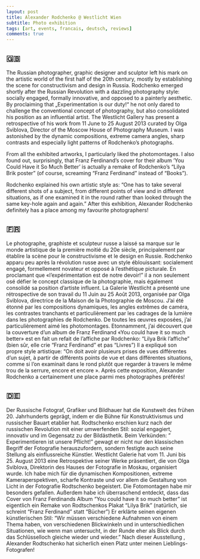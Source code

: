 ```yaml
---
layout: post
title: Alexander Rodchenko @ Westlicht Wien
subtitle: Photo exhibition
tags: [art, events, francais, deutsch, reviews]
comments: true
---
```


## 🇬🇧
The Russian photographer, graphic designer and sculptor left his mark on the artistic world of the first half of the 20th century, mostly by establishing the scene for constructivism and design in Russia. Rodchenko emerged shortly after the Russian Revolution with a dazzling photography style: socially engaged, formally innovative, and opposed to a painterly aesthetic. By proclaiming that  „Experimentation is our duty!“ he not only dared to challenge the conventional concept of photography, but also consolidated his position as an influential artist. The Westlicht Gallery has present a retrospective of his work from 11 June to 25 August 2013 curated by Olga Sviblova, Director of the Moscow House of Photography Museum. I was astonished by the dynamic compositions, extreme camera angles, sharp contrasts and especially light patterns of Rodchenko’s photographs.

From all the exhibited artworks, I particularly liked the photomontages. I also found out, surprisingly, that Franz Ferdinand’s cover for their album ‘You Could Have it So Much Better’ is actually a remake of Rodchenko’s “Lilya Brik poster” (of course, screaming “Franz Ferdinand” instead of “Books”). 

Rodchenko explained his own artistic style as: “One has to take several different shots of a subject, from different points of view and in different situations, as if one examined it in the round rather than looked through the same key-hole again and again.” After this exhibition, Alexander Rodchenko  definitely has a place among my favourite photographers!

## 🇫🇷
Le photographe, graphiste et sculpteur russe a laissé sa marque sur le monde artistique de la première moitié du 20e siècle, principalement par établire la scène pour le constructivisme et le design en Russie. Rodchenko apparu peu  après la révolution russe avec un style éblouissant: socialement engagé, formellement novateur et opposé à l’esthétique picturale. En proclamant que «l’expérimentation est de notre devoir!” il a non seulement osé défier le concept classique de la photographie, mais également consolidé sa position d’artiste influent. La Galerie Westlicht a présenté une rétrospective de son travail du 11 Juin au 25 Août 2013, organisée par Olga Sviblova, directrice de la Maison de la Photographie de Moscou. J’ai été étonné par les compositions dynamiques, les angles extrêmes de caméra, les contrastes tranchants et particulièrement par les cadrages de la lumière dans les photographies de Rodchenko. De toutes les œuvres exposées, j’ai particulièrement aimé les photomontages. Etonnamment, j’ai découvert  que la couverture d’un album de Franz Ferdinand «You could have it so much better» est en fait un refait de l’affiche par Rodchenko: “Lilya Brik l’affiche” (bien sûr, elle crie “Franz Ferdinand” et pas “Livres”) Il a expliqué son propre style artistique: “On doit avoir plusieurs prises de vues différentes d’un sujet, à partir de différents points de vue et dans différentes situations, comme si l’on examinait dans le rond plutôt que regarder à travers le même trou de la serrure, encore et encore ». Après cette exposition, Alexander Rodchenko a certainement une place parmi mes photographes préférés!

## 🇩🇪
Der Russische Fotograf, Grafiker und Bildhauer hat die Kunstwelt des frühen 20. Jahrhunderts geprägt, indem er die Bühne für Konstruktivismus und russischer Bauart etablier hat. Rodtschenko erschien kurz nach der russischen Revolution mit einer umwerfenden Stil: sozial engagiert, innovativ und im Gegensatz zu der Bildästhetik. Beim Verkünden: ” Experimentieren ist unsere Pflicht!” gewagt er nicht nur den klassischen Begriff der Fotografie herauszufordern, sondern festigte auch seine Stellung als einflussreiche Künstler. Westlicht Galerie hat vom 11. Juni bis 25. August 2013 eine Retrospektive seiner Werke präsentiert, die von Olga Sviblova, Direktorin des Hauses der Fotografie in Moskau, organisiert wurde. Ich habe mich für die dynamischen Kompositionen, extreme Kameraperspektiven, scharfe Kontraste und vor allem die Gestaltung von Licht in der Fotografie Rodtschenko begeistert. Die Fotomontagen habe mir besonders gefallen. Außerdem habe ich überraschend entdeckt, dass das Cover von Franz Ferdinands Album “You could have it so much better” ist eigentlich ein Remake von Rodtschenkos Plakat “Lilya Brik” (natürlich, sie schreint “Franz Ferdinand” statt “Bücher”) Er erklärte seinen eigenen künstlerischen Stil: “Wir müssen verschiedene Aufnahmen von einem Thema haben, von verschiedenen Blickwinkeln und in unterschiedlichen Situationen, wie wenn man untersucht, in der Runde eher als Blick durch das Schlüsselloch gleiche wieder und wieder.” Nach dieser Ausstellung , Alexander Rodtschenko hat sicherlich einen Platz unter meinen Lieblings- Fotografen!